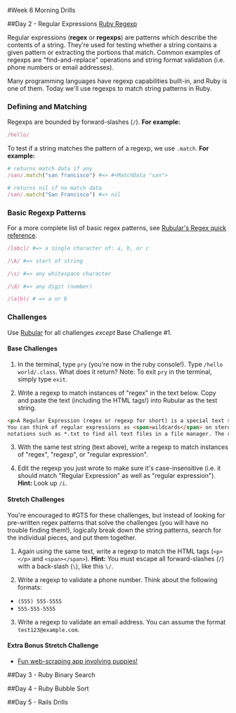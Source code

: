 #Week 6 Morning Drills

##Day 2 - Regular Expressions
 <a href="http://ruby-doc.org/core-2.2.0/Regexp.html" target="_blank">Ruby Regexp</a>

Regular expressions (**regex** or **regexps**) are patterns which describe the contents of a string. They’re used for testing whether a string contains a given pattern or extracting the portions that match. Common examples of regexps are "find-and-replace" operations and string format validation (i.e. phone numbers or email addresses).

Many programming languages have regexp capabilities built-in, and Ruby is one of them. Today we'll use regexps to match string patterns in Ruby.

### Defining and Matching

Regexps are bounded by forward-slashes (`/`). **For example:**

```ruby
/hello/
```

To test if a string matches the pattern of a regexp, we use `.match`. **For example:**

```ruby
# returns match data if any
/san/.match("san francisco") #=> #<MatchData "san">

# returns nil if no match data
/san/.match("San Francisco") #=> nil
```

### Basic Regexp Patterns

For a more complete list of basic regex patterns, see <a href="http://rubular.com" target="_blank">Rubular's Regex quick reference</a>.

```ruby
/[abc]/ #=> a single character of: a, b, or c

/\A/ #=> start of string

/\s/ #=> any whitespace character

/\d/ #=> any digit (number)

/(a|b)/ # => a or b
```

### Challenges

Use <a href="http://rubular.com" target="_blank">Rubular</a> for all challenges *except* Base Challenge #1.

#### Base Challenges
1. In the terminal, type `pry` (you're now in the ruby console!). Type `/hello world/.class`. What does it return? Note: To exit `pry` in the terminal, simply type `exit`.

2. Write a regexp to match instances of "regex" in the text below. Copy and paste the text (including the HTML tags!) into Rubular as the test string.

  ```html
  <p>A Regular Expression (regex or regexp for short) is a special text string for describing a search pattern.
  You can think of regular expressions as <span>wildcards</span> on steroids. You are probably familiar with wildcard
  notations such as *.txt to find all text files in a file manager. The regex equivalent is <span>\.txt\</span></p>
  ```

3. With the same test string (text above), write a regexp to match instances of "regex", "regexp", or "regular expression".

4. Edit the regexp you just wrote to make sure it's case-insensitive (i.e. it should match "Regular Expression" as well as "regular expression"). **Hint:** Look up `/i`.

#### Stretch Challenges

You're encouraged to #GTS for these challenges, but instead of looking for pre-written regex patterns that solve the challenges (you will have no trouble finding them!), logically break down the string patterns, search for the individual pieces, and put them together.

1. Again using the same text, write a regexp to match the HTML tags (`<p></p>` and `<span></span>`). **Hint:** You must escape all forward-slashes (`/`) with a back-slash (`\`), like this `\/`.

2. Write a regexp to validate a phone number. Think about the following formats:
  * `(555) 555-5555`
  * `555-555-5555`

3. Write a regexp to validate an email address. You can assume the format `test123@example.com`.

#### Extra Bonus Stretch Challenge

* <a href="https://github.com/sf-wdi-21/regex-craigslist-app" target="_blank">Fun web-scraping app involving puppies!</a>

##Day 3 - Ruby Binary Search 


##Day 4 - Ruby Bubble Sort


##Day 5 - Rails Drills
